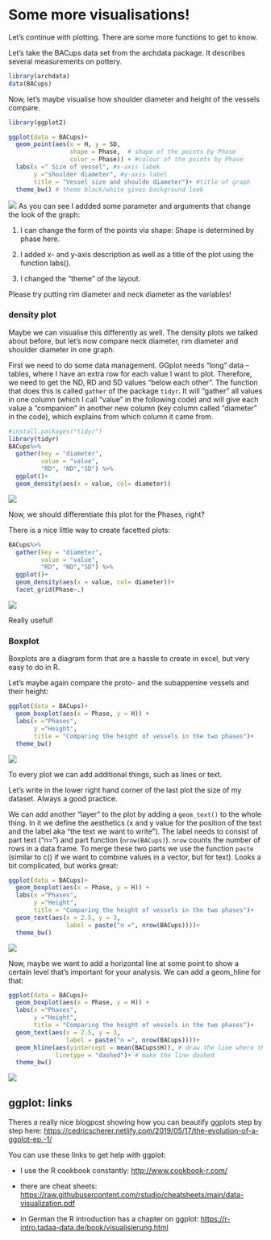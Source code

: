 # Some more visualisations!

Let’s continue with plotting. There are some more functions to get to
know.

Let’s take the BACups data set from the archdata package. It describes
several measurements on pottery.

``` r
library(archdata)
data(BACups)
```

Now, let’s maybe visualise how shoulder diameter and height of the
vessels compare.

``` r
library(ggplot2)

ggplot(data = BACups)+
  geom_point(aes(x = H, y = SD, 
                 shape = Phase,  # shape of the points by Phase
                 color = Phase)) + #colour of the points by Phase
  labs(x =" Size of vessel", #x-axis labek
       y ="shoulder diameter", #y-axis label
       title = "Vessel size and shoulde diameter")+ #title of graph
  theme_bw() # theme black/white gives background look
```

![](03_eng_ggplot_arch_files/figure-markdown_github/unnamed-chunk-2-1.png)
As you can see I addded some parameter and arguments that change the
look of the graph:

1.  I can change the form of the points via shape: Shape is determined
    by phase here.

2.  I added x- and y-axis description as well as a title of the plot
    using the function labs().

3.  I changed the “theme” of the layout.

Please try putting rim diameter and neck diameter as the variables!

### density plot

Maybe we can visualise this differently as well. The density plots we
talked about before, but let’s now compare neck diameter, rim diameter
and shoulder diameter in one graph.

First we need to do some data management. GGplot needs “long” data –
tables, where I have an extra row for each value I want to plot.
Therefore, we need to get the ND, RD and SD values “below each other”.
The function that does this is called `gather` of the package `tidyr`.
It will “gather” all values in one column (which I call “value” in the
following code) and will give each value a “companion” in another new
column (key column called “diameter” in the code), which explains from
which column it came from.

``` r
#install.packages("tidyr")
library(tidyr)
BACups%>%
  gather(key = "diameter", 
         value = "value", 
         "RD", "ND","SD") %>%
  ggplot()+
  geom_density(aes(x = value, col= diameter))
```

![](03_eng_ggplot_arch_files/figure-markdown_github/unnamed-chunk-3-1.png)

Now, we should differentiate this plot for the Phases, right?

There is a nice little way to create facetted plots:

``` r
BACups%>%
  gather(key = "diameter", 
         value = "value", 
         "RD", "ND","SD") %>%
  ggplot()+
  geom_density(aes(x = value, col= diameter))+
  facet_grid(Phase~.)
```

![](03_eng_ggplot_arch_files/figure-markdown_github/unnamed-chunk-4-1.png)

Really useful!

### Boxplot

Boxplots are a diagram form that are a hassle to create in excel, but
very easy to do in R.

Let’s maybe again compare the proto- and the subappenine vessels and
their height:

``` r
ggplot(data = BACups)+
  geom_boxplot(aes(x = Phase, y = H)) + 
  labs(x ="Phases",
       y ="Height",
       title = "Comparing the height of vessels in the two phases")+
  theme_bw()
```

![](03_eng_ggplot_arch_files/figure-markdown_github/unnamed-chunk-5-1.png)

To every plot we can add additional things, such as lines or text.

Let’s write in the lower right hand corner of the last plot the size of
my dataset. Always a good practice.

We can add another “layer” to the plot by adding a `geom_text()` to the
whole thing. In it we define the aesthetics (x and y value for the
position of the text and the label aka “the text we want to write”). The
label needs to consist of part text (“n=”) and part function
(`nrow(BACups)`). `nrow` counts the number of rows in a data.frame. To
merge these two parts we use the function `paste` (similar to c() if we
want to combine values in a vector, but for text). Looks a bit
complicated, but works great:

``` r
ggplot(data = BACups)+
  geom_boxplot(aes(x = Phase, y = H)) + 
  labs(x ="Phases",
       y ="Height",
       title = "Comparing the height of vessels in the two phases")+
  geom_text(aes(x = 2.5, y = 3, 
                label = paste("n =", nrow(BACups))))+
  theme_bw()
```

![](03_eng_ggplot_arch_files/figure-markdown_github/unnamed-chunk-6-1.png)

Now, maybe we want to add a horizontal line at some point to show a
certain level that’s important for your analysis. We can add a
geom_hline for that:

``` r
ggplot(data = BACups)+
  geom_boxplot(aes(x = Phase, y = H)) + 
  labs(x ="Phases",
       y ="Height",
       title = "Comparing the height of vessels in the two phases")+
  geom_text(aes(x = 2.5, y = 3, 
                label = paste("n =", nrow(BACups))))+
  geom_hline(aes(yintercept = mean(BACups$H)), # draw the line where the mean value of H is
             linetype = "dashed")+ # make the line dashed
  theme_bw()
```

![](03_eng_ggplot_arch_files/figure-markdown_github/unnamed-chunk-7-1.png)

## ggplot: links

Theres a really nice blogpost showing how you can beautify ggplots step
by step here:
<https://cedricscherer.netlify.com/2019/05/17/the-evolution-of-a-ggplot-ep.-1/>

You can use these links to get help with ggplot:

-   I use the R cookbook constantly: <http://www.cookbook-r.com/>

-   there are cheat sheets:
    <https://raw.githubusercontent.com/rstudio/cheatsheets/main/data-visualization.pdf>

-   in German the R introduction has a chapter on ggplot:
    <https://r-intro.tadaa-data.de/book/visualisierung.html>
